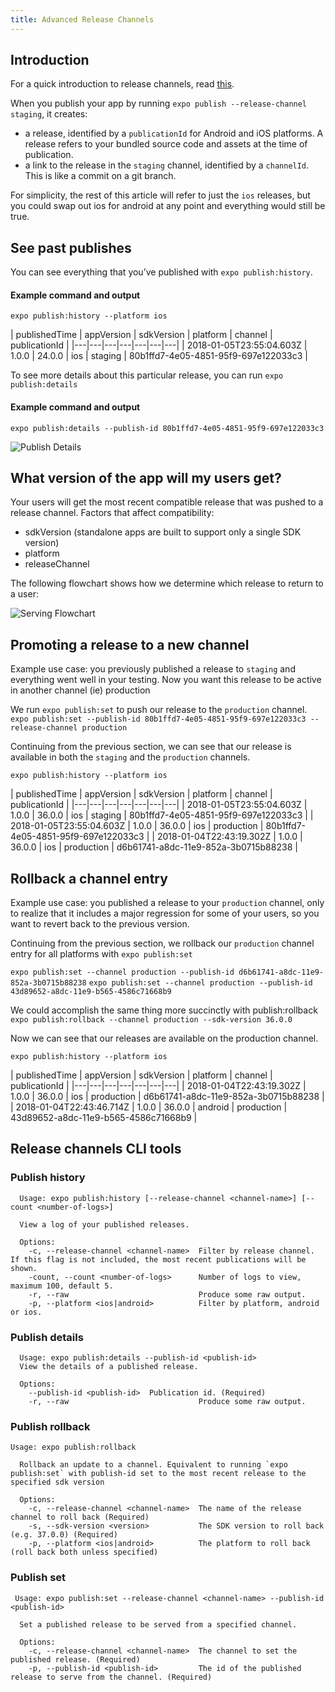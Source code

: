 ```yaml
---
title: Advanced Release Channels
---
```


## Introduction

For a quick introduction to release channels, read [this](../release-channels/).

When you publish your app by running `expo publish --release-channel staging`, it creates:

- a release, identified by a `publicationId` for Android and iOS platforms. A release refers to your bundled source code and assets at the time of publication.
- a link to the release in the `staging` channel, identified by a `channelId`. This is like a commit on a git branch.

For simplicity, the rest of this article will refer to just the `ios` releases, but you could swap out ios for android at any point and everything would still be true.

## See past publishes
You can see everything that you’ve published with `expo publish:history`.

#### Example command and output
`expo publish:history --platform ios`

| publishedTime  | appVersion  | sdkVersion  | platform  | channel  | publicationId  |
|---|---|---|---|---|---|---|
| 2018-01-05T23:55:04.603Z  |  1.0.0 | 24.0.0 |  ios | staging  | 80b1ffd7-4e05-4851-95f9-697e122033c3 |

To see more details about this particular release, you can run `expo publish:details`

#### Example command and output
`expo publish:details --publish-id 80b1ffd7-4e05-4851-95f9-697e122033c3  `

![Publish Details](/static/images/release-channels-pub-details-1.png)


## What version of the app will my users get?

Your users will get the most recent compatible release that was pushed to a release channel. Factors that affect compatibility:

- sdkVersion (standalone apps are built to support only a single SDK version)
- platform
- releaseChannel

The following flowchart shows how we determine which release to return to a user:

![Serving Flowchart](/static/images/release-channels-flowchart.png)

## Promoting a release to a new channel

Example use case: you previously published a release to `staging` and everything went well in your testing. Now you want this release to be active in another channel (ie) production

We run `expo publish:set` to push our release to the `production` channel.
`expo publish:set --publish-id 80b1ffd7-4e05-4851-95f9-697e122033c3 --release-channel production`

Continuing from the previous section, we can see that our release is available in both the `staging` and the `production` channels.

`expo publish:history --platform ios`

| publishedTime  | appVersion  | sdkVersion  | platform  | channel  | publicationId  |
|---|---|---|---|---|---|---|
| 2018-01-05T23:55:04.603Z  |  1.0.0 | 36.0.0 |  ios | staging | 80b1ffd7-4e05-4851-95f9-697e122033c3  |
| 2018-01-05T23:55:04.603Z  |  1.0.0 | 36.0.0 |  ios | production | 80b1ffd7-4e05-4851-95f9-697e122033c3  |
| 2018-01-04T22:43:19.302Z  |  1.0.0 | 36.0.0 |  ios | production | d6b61741-a8dc-11e9-852a-3b0715b88238 |

## Rollback a channel entry

Example use case: you published a release to your `production` channel, only to realize that it includes a major regression for some of your users, so you want to revert back to the previous version.

Continuing from the previous section, we rollback our `production` channel entry for all platforms with `expo publish:set`

`expo publish:set --channel production --publish-id d6b61741-a8dc-11e9-852a-3b0715b88238`
`expo publish:set --channel production --publish-id 43d89652-a8dc-11e9-b565-4586c71668b9`

We could accomplish the same thing more succinctly with publish:rollback
`expo publish:rollback --channel production --sdk-version 36.0.0`

Now we can see that our releases are available on the production channel.

`expo publish:history --platform ios`

| publishedTime  | appVersion  | sdkVersion  | platform  | channel  | publicationId  |
|---|---|---|---|---|---|---|
| 2018-01-04T22:43:19.302Z  |  1.0.0 | 36.0.0 |  ios | production | d6b61741-a8dc-11e9-852a-3b0715b88238 |
| 2018-01-04T22:43:46.714Z  |  1.0.0 | 36.0.0 |  android | production | 43d89652-a8dc-11e9-b565-4586c71668b9 |


## Release channels CLI tools
### Publish history

```
  Usage: expo publish:history [--release-channel <channel-name>] [--count <number-of-logs>]

  View a log of your published releases.

  Options:
    -c, --release-channel <channel-name>  Filter by release channel. If this flag is not included, the most recent publications will be shown.
    -count, --count <number-of-logs>      Number of logs to view, maximum 100, default 5.
    -r, --raw                             Produce some raw output.
    -p, --platform <ios|android>          Filter by platform, android or ios.
```

### Publish details
```
  Usage: expo publish:details --publish-id <publish-id>
  View the details of a published release.

  Options:
    --publish-id <publish-id>  Publication id. (Required)
    -r, --raw                             Produce some raw output.
```

### Publish rollback
```
Usage: expo publish:rollback

  Rollback an update to a channel. Equivalent to running `expo publish:set` with publish-id set to the most recent release to the specified sdk version

  Options:
    -c, --release-channel <channel-name>  The name of the release channel to roll back (Required)
    -s, --sdk-version <version>           The SDK version to roll back (e.g. 37.0.0) (Required)
    -p, --platform <ios|android>          The platform to roll back (roll back both unless specified)
```

### Publish set
```
 Usage: expo publish:set --release-channel <channel-name> --publish-id <publish-id>

  Set a published release to be served from a specified channel.

  Options:
    -c, --release-channel <channel-name>  The channel to set the published release. (Required)
    -p, --publish-id <publish-id>         The id of the published release to serve from the channel. (Required)
```
